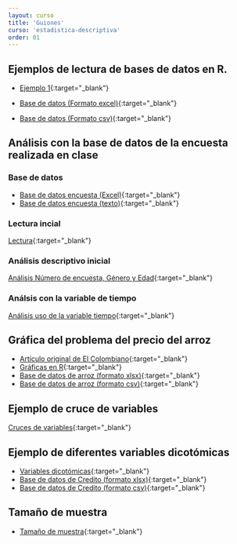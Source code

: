 ```yaml
---
layout: curso
title: 'Guiones'
curso: 'estadistica-descriptiva'
order: 01
---
```


## Ejemplos de lectura de bases de datos en R.

- [Ejemplo 1](/estadistica-descriptiva/guiones/Ejemplo1.html){:target="_blank"}

- [Base de datos (Formato excel)](/estadistica-descriptiva/guiones/Ejemplo1.xlsx){:target="_blank"}

- [Base de datos (Formato csv)](/estadistica-descriptiva/guiones/Ejemplo1.csv){:target="_blank"}

## Análisis con la base de datos de la encuesta realizada en clase

### Base de datos

- [Base de datos encuesta (Excel)](/estadistica-descriptiva/guiones/Encuesta.xlsx){:target="_blank"}
- [Base de datos encuesta (texto)](/estadistica-descriptiva/guiones/Encuesta.csv){:target="_blank"}

### Lectura incial

[Lectura](/estadistica-descriptiva/guiones/Encuesta1.html){:target="_blank"}

### Análisis descriptivo inicial

[Análisis Número de encuesta, Género y Edad](/estadistica-descriptiva/guiones/Encuesta2.html){:target="_blank"}

### Análsis con la variable de tiempo

[Análisis uso de la variable tiempo](/estadistica-descriptiva/guiones/Encuesta3.html){:target="_blank"}

## Gráfica del problema del precio del arroz

- [Artículo original de El Colombiano](http://www.elcolombiano.com/arancel-dolar-y-la-dian-tendran-el-arroz-en-alto-1-EK1369457){:target="_blank"}
- [Gráficas en R](/estadistica-descriptiva/guiones/arroz.html){:target="_blank"}
- [Base de datos de arroz (formato xlsx)](/estadistica-descriptiva/guiones/arroz.xlsx){:target="_blank"}
- [Base de datos de arroz (formato csv)](/estadistica-descriptiva/guiones/arroz.csv){:target="_blank"}

## Ejemplo de cruce de variables

[Cruces de variables](/estadistica-descriptiva/guiones/Encuesta4.html){:target="_blank"}

## Ejemplo de diferentes variables dicotómicas

- [Variables dicotómicas](/estadistica-descriptiva/guiones/Creditos.html){:target="_blank"}
- [Base de datos de Credito (formato xlsx)](/estadistica-descriptiva/guiones/Credito.xlsx){:target="_blank"}
- [Base de datos de Credito (formato csv)](/estadistica-descriptiva/guiones/Credito.csv){:target="_blank"}

## Tamaño de muestra

- [Tamaño de muestra](/estadistica-descriptiva/guiones/tammuest.html){:target="_blank"}


